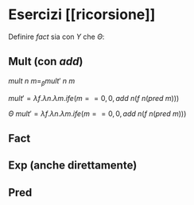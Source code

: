 # Esercizi [[ricorsione]]

Definire $fact$ sia con $Y$ che $\Theta$:

## Mult (con $add$)

$mult \: n \: m =_\beta mult' \: n \: m$

$mult' = \lambda f. \lambda n.\lambda m. ife(m==0,0,add \: n(f \: n (pred \: m)))$

$\Theta \: mult' = \lambda f. \lambda n.\lambda m. ife(m==0,0,add \: n(f \: n (pred \: m)))$

## Fact

## Exp (anche direttamente)

## Pred